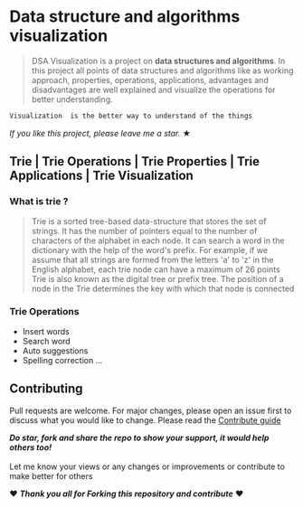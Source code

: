 # Data structure and algorithms visualization
> DSA Visualization is a project on **data structures and algorithms**. In this project all points of data structures and algorithms like as working approach, properties, operations, applications, advantages and disadvantages are well explained and visualize the operations for better understanding.

```HTML
Visualization  is the better way to understand of the things
``` 

_If you like this project, please leave me a star._ &#9733;

## Trie | Trie Operations | Trie Properties | Trie Applications | Trie Visualization

### What is trie ?

>Trie is a sorted tree-based data-structure that stores the set of strings. It has the number of pointers equal to the number of characters of the alphabet in each node. It can search a word in the dictionary with the help of the word's prefix. For example, if we assume that all strings are formed from the letters 'a' to 'z' in the English alphabet, each trie node can have a maximum of 26 points
Trie is also known as the digital tree or prefix tree. The position of a node in the Trie determines the key with which that node is connected

### Trie Operations
- Insert words
- Search word
- Auto suggestions
- Spelling correction ...

## Contributing
Pull requests are welcome. For major changes, please open an issue first to discuss what you would like to change.
Please read the [Contribute guide](.github/CONTRIBUTING.md)

***Do star, fork and share the repo to show your support, it would help others too!***   <br>
 <br>
 Let me know your views or any changes or improvements or contribute to make better for others 
 
 :heart: ***Thank you all for Forking this repository and contribute***  :heart:
